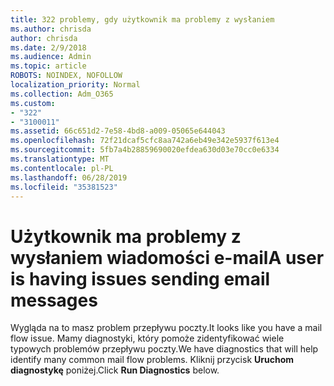 ```yaml
---
title: 322 problemy, gdy użytkownik ma problemy z wysłaniem
ms.author: chrisda
author: chrisda
ms.date: 2/9/2018
ms.audience: Admin
ms.topic: article
ROBOTS: NOINDEX, NOFOLLOW
localization_priority: Normal
ms.collection: Adm_O365
ms.custom:
- "322"
- "3100011"
ms.assetid: 66c651d2-7e58-4bd8-a009-05065e644043
ms.openlocfilehash: 72f21dcaf5cfc8aa742a6eb49e342e5937f613e4
ms.sourcegitcommit: 5fb7a4b28859690020efdea630d03e70cc0e6334
ms.translationtype: MT
ms.contentlocale: pl-PL
ms.lasthandoff: 06/28/2019
ms.locfileid: "35381523"
---
```

# <a name="a-user-is-having-issues-sending-email-messages"></a><span data-ttu-id="ac30a-102">Użytkownik ma problemy z wysłaniem wiadomości e-mail</span><span class="sxs-lookup"><span data-stu-id="ac30a-102">A user is having issues sending email messages</span></span>

<span data-ttu-id="ac30a-103">Wygląda na to masz problem przepływu poczty.</span><span class="sxs-lookup"><span data-stu-id="ac30a-103">It looks like you have a mail flow issue.</span></span> <span data-ttu-id="ac30a-104">Mamy diagnostyki, który pomoże zidentyfikować wiele typowych problemów przepływu poczty.</span><span class="sxs-lookup"><span data-stu-id="ac30a-104">We have diagnostics that will help identify many common mail flow problems.</span></span> <span data-ttu-id="ac30a-105">Kliknij przycisk **Uruchom diagnostykę** poniżej.</span><span class="sxs-lookup"><span data-stu-id="ac30a-105">Click **Run Diagnostics** below.</span></span>
